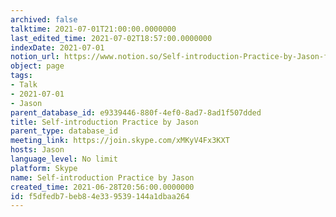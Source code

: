 ```yaml
---
archived: false
talktime: 2021-07-01T21:00:00.0000000
last_edited_time: 2021-07-02T18:57:00.0000000
indexDate: 2021-07-01
notion_url: https://www.notion.so/Self-introduction-Practice-by-Jason-f5dfedb7beb84e339539144a1dbaa264
object: page
tags:
- Talk
- 2021-07-01
- Jason
parent_database_id: e9339446-880f-4ef0-8ad7-8ad1f507dded
title: Self-introduction Practice by Jason
parent_type: database_id
meeting_link: https://join.skype.com/xMKyV4Fx3KXT
hosts: Jason
language_level: No limit
platform: Skype
name: Self-introduction Practice by Jason
created_time: 2021-06-28T20:56:00.0000000
id: f5dfedb7-beb8-4e33-9539-144a1dbaa264
---
```







